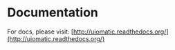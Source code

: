 # Documentation

For docs, please visit: [http://uiomatic.readthedocs.org/](http://uiomatic.readthedocs.org/)